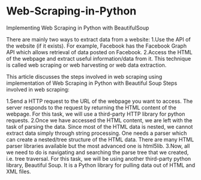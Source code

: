 # Web-Scraping-in-Python
Implementing Web Scraping in Python with BeautifulSoup 


There are mainly two ways to extract data from a website:
1.Use the API of the website (if it exists). For example, Facebook has the Facebook Graph API which allows retrieval of data posted on Facebook.
2.Access the HTML of the webpage and extract useful information/data from it. This technique is called web scraping or web harvesting or web data extraction.

This article discusses the steps involved in web scraping using  implementation of Web Scraping in Python with Beautiful Soup  Steps involved in web scraping: 

1.Send a HTTP request to the URL of the webpage you want to access. The server responds to the request by returning the HTML content of the webpage. For this task, we will use a third-party HTTP library for python requests.
2.Once we have accessed the HTML content, we are left with the task of parsing the data. Since most of the HTML data is nested, we cannot extract data simply through string processing. One needs a parser which can create a nested/tree structure of the HTML data. There are many HTML parser libraries available but the most advanced one is html5lib.
3.Now, all we need to do is navigating and searching the parse tree that we created, i.e. tree traversal. For this task, we will be using another third-party python library, Beautiful Soup. It is a Python library for pulling data out of HTML and XML files.
